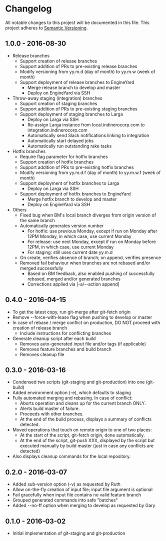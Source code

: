 # Changelog
All notable changes to this project will be documented in this file.
This project adheres to [Semantic Versioning](http://semver.org/).

## 1.0.0 - 2016-08-30
* Release branches
  * Support creation of release branches
  * Support addition of PRs to pre-existing release branches
  * Modify versioning from yy.m.d (day of month) to yy.m.w (week of month)
  * Support deployment of release branches to EngineYard
    * Merge release branch to develop and master
    * Deploy on EngineYard via SSH
* Throw-away staging (integration) branches
  * Support creation of staging branches
  * Support addition of PRs to pre-existing staging branches
  * Support deployment of staging branches to Larga
    * Deploy on Larga via SSH
    * Re-assign Larga instance from local.indinerocorp.com to integration.indinerocorp.com
    * Automatically send Slack notifications linking to integration
    * Automatically start delayed jobs
    * Automatically run outstanding rake tasks
* Hotfix branches
  * Require flag parameter for hotfix branches
  * Support creation of hotfix branches
  * Support addition of PRs to pre-existing hotfix branches
  * Modify versioning from yy.m.d.f (day of month) to yy.m.w.f (week of month)
  * Support deployment of hotfix branches to Larga
    * Deploy on Larga via SSH
  * Support deployment of hotfix branches to EngineYard
    * Merge hotfix branch to develop and master
    * Deploy on EngineYard via SSH
* Others
  * Fixed bug when BM's local branch diverges from origin version of the same branch
  * Automatically generates version number
    * For hotfix: use previous Monday, except if run on Monday after 12PM Monday, in which case, use current Monday
    * For release: use next Monday, except if run on Monday before 12PM, in which case, use current Monday
    * For staging: still uses current date yy.m.d
  * On create, verifies absence of branch; on append, verifies presence
  * Removed fail behaviour when branches are not rebased and/or merged successfully
    * Based on BM feedback, also enabled pushing of successfully rebased, merged and/or generated branches
    * Corrections applied via [-a/--action append]

## 0.4.0 - 2016-04-15
* To get the latest copy, run git-merge after git-fetch origin
* Remove --force-with-lease flag when pushing to develop or master
* In case of rebase / merge conflict on production, DO NOT proceed with creation of release branch
  * Include instructions for conflicting branches
* Generate cleanup script after each build
  * Removes auto-generated input file and/or tags (if applicable)
  * Removes feature branches and build branch
  * Removes cleanup file

## 0.3.0 - 2016-03-16
* Condensed two scripts (git-staging and git-production) into one (git-build)
* Added environment option (-e), which defaults to staging
* Fully automated merging and rebasing. In case of conflict:
  * Aborts operation and cleans up for the current branch ONLY.
  * Alerts build master of failure.
  * Proceeds with other branches.
  * At the end of the build process, displays a summary of conflicts detected.
* Moved operations that touch on remote origin to one of two places:
  * At the start of the script, git-fetch origin, done automatically.
  * At the end of the script, git-push XXX, displayed by the script but executed manually by build master (just in case any conflicts are detected)
* Also displays cleanup commands for the local repository.

## 0.2.0 - 2016-03-07
* Added sub-version option (-v) as requested by Ruth
* Allow on-the-fly creation of input file; input file argument is optional
* Fail gracefully when input file contains no valid feature branch
* Grouped generated commands into safe "batches"
* Added --no-ff option when merging to develop as requested by Gary

## 0.1.0 - 2016-03-02
* Initial implementation of git-staging and git-production